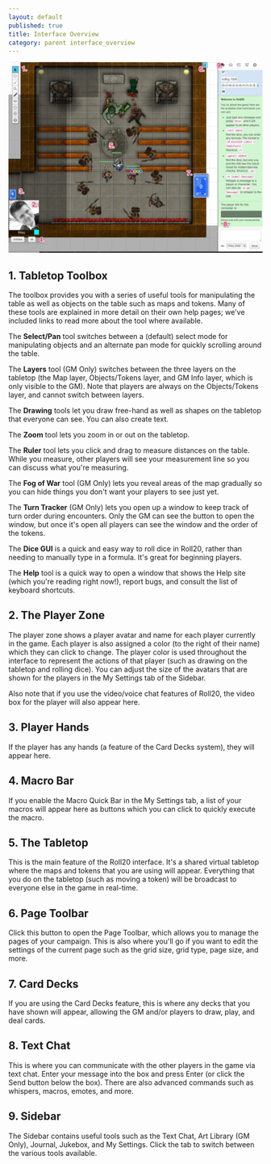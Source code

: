 ```yaml
---
layout: default
published: true
title: Interface Overview
category: parent interface_overview
---
```


![Interface Overview](/images/interface_overview.jpg)

## 1. Tabletop Toolbox

The toolbox provides you with a series of useful tools for manipulating the table as well as objects on the table such as maps and tokens. Many of these tools are explained in more detail on their own help pages; we've included links to read more about the tool where available.

The **Select/Pan** tool switches between a (default) select mode for manipulating objects and an alternate pan mode for quickly scrolling around the table.

The **Layers** tool (GM Only) switches between the three layers on the tabletop (the Map layer, Objects/Tokens layer, and GM Info layer, which is only visible to the GM). Note that players are always on the Objects/Tokens layer, and cannot switch between layers.

The **Drawing** tools let you draw free-hand as well as shapes on the tabletop that everyone can see. You can also create text.

The **Zoom** tool lets you zoom in or out on the tabletop.

The **Ruler** tool lets you click and drag to measure distances on the table. While you measure, other players will see your measurement line so you can discuss what you're measuring.

The **Fog of War** tool (GM Only) lets you reveal areas of the map gradually so you can hide things you don't want your players to see just yet.

The **Turn Tracker** (GM Only) lets you open up a window to keep track of turn order during encounters. Only the GM can see the button to open the window, but once it's open all players can see the window and the order of the tokens.

The **Dice GUI** is a quick and easy way to roll dice in Roll20, rather than needing to manually type in a formula. It's great for beginning players.

The **Help** tool is a quick way to open a window that shows the Help site (which you're reading right now!), report bugs, and consult the list of keyboard shortcuts.

## 2. The Player Zone

The player zone shows a player avatar and name for each player currently in the game. Each player is also assigned a color (to the right of their name) which they can click to change. The player color is used throughout the interface to represent the actions of that player (such as drawing on the tabletop and rolling dice). You can adjust the size of the avatars that are shown for the players in the My Settings tab of the Sidebar.

Also note that if you use the video/voice chat features of Roll20, the video box for the player will also appear here.

## 3. Player Hands

If the player has any hands (a feature of the Card Decks system), they will appear here.

## 4. Macro Bar

If you enable the Macro Quick Bar in the My Settings tab, a list of your macros will appear here as buttons which you can click to quickly execute the macro.

## 5. The Tabletop

This is the main feature of the Roll20 interface. It's a shared virtual tabletop where the maps and tokens that you are using will appear. Everything that you do on the tabletop (such as moving a token) will be broadcast to everyone else in the game in real-time.

## 6. Page Toolbar

Click this button to open the Page Toolbar, which allows you to manage the pages of your campaign. This is also where you'll go if you want to edit the settings of the current page such as the grid size, grid type, page size, and more.

## 7. Card Decks

If you are using the Card Decks feature, this is where any decks that you have shown will appear, allowing the GM and/or players to draw, play, and deal cards.

## 8. Text Chat

This is where you can communicate with the other players in the game via text chat. Enter your message into the box and press Enter (or click the Send button below the box). There are also advanced commands such as whispers, macros, emotes, and more.

## 9. Sidebar

The Sidebar contains useful tools such as the Text Chat, Art Library (GM Only), Journal, Jukebox, and My Settings. Click the tab to switch between the various tools available.